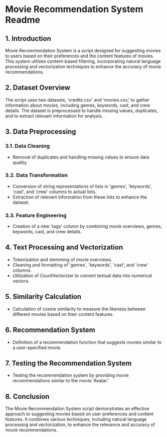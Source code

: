 # Movie Recommendation System Readme

## 1. Introduction

Movie Recommendation System is a script designed for suggesting movies to users based on their preferences and the content features of movies. This system utilizes content-based filtering, incorporating natural language processing and vectorization techniques to enhance the accuracy of movie recommendations.

## 2. Dataset Overview

The script uses two datasets, 'credits.csv' and 'movies.csv,' to gather information about movies, including genres, keywords, cast, and crew details. The dataset is preprocessed to handle missing values, duplicates, and to extract relevant information for analysis.

## 3. Data Preprocessing

### 3.1. Data Cleaning
- Removal of duplicates and handling missing values to ensure data quality.

### 3.2. Data Transformation
- Conversion of string representations of lists in 'genres', 'keywords', 'cast', and 'crew' columns to actual lists.
- Extraction of relevant information from these lists to enhance the dataset.

### 3.3. Feature Engineering
- Creation of a new 'tags' column by combining movie overviews, genres, keywords, cast, and crew details.

## 4. Text Processing and Vectorization

- Tokenization and stemming of movie overviews.
- Cleaning and formatting of 'genres', 'keywords', 'cast', and 'crew' columns.
- Utilization of CountVectorizer to convert textual data into numerical vectors.

## 5. Similarity Calculation

- Calculation of cosine similarity to measure the likeness between different movies based on their content features.

## 6. Recommendation System

- Definition of a recommendation function that suggests movies similar to a user-specified movie.

## 7. Testing the Recommendation System

- Testing the recommendation system by providing movie recommendations similar to the movie 'Avatar.'

## 8. Conclusion

The Movie Recommendation System script demonstrates an effective approach to suggesting movies based on user preferences and content features. It combines various techniques, including natural language processing and vectorization, to enhance the relevance and accuracy of movie recommendations.
